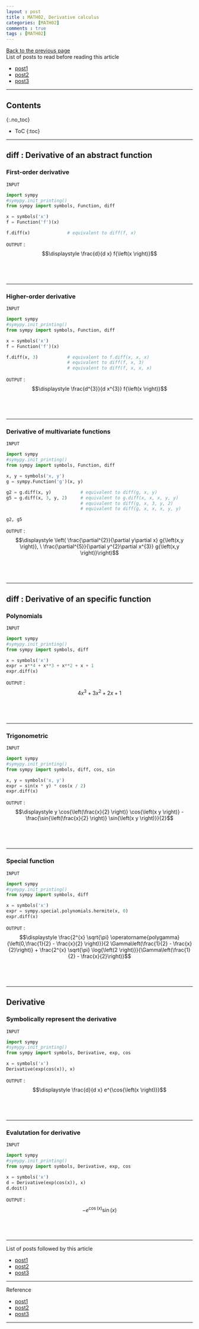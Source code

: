 ```yaml
---
layout : post
title : MATH02, Derivative calculus
categories: [MATH02]
comments : true
tags : [MATH02]
---
```

[Back to the previous page](https://userdyk-github.github.io/Study.html) <br>
List of posts to read before reading this article
- <a href='https://userdyk-github.github.io/'>post1</a>
- <a href='https://userdyk-github.github.io/'>post2</a>
- <a href='https://userdyk-github.github.io/'>post3</a>

---

## Contents
{:.no_toc}

* ToC
{:toc}

<hr class="division1">

## diff : Derivative of an abstract function

### First-order derivative

`INPUT`
```python
import sympy
#symypy.init_printing()
from sympy import symbols, Function, diff

x = symbols('x')
f = Function('f')(x)

f.diff(x)              # equivalent to diff(f, x)
```
`OUTPUT` : <span class='jb-small'>$$\displaystyle \frac{d}{d x} f{\left(x \right)}$$</span>
<br><br><br>

---

### Higher-order derivative

`INPUT`
```python
import sympy
#symypy.init_printing()
from sympy import symbols, Function, diff

x = symbols('x')
f = Function('f')(x)

f.diff(x, 3)           # equivalent to f.diff(x, x, x)
                       # equivalent to diff(f, x, 3)
                       # equivalent to diff(f, x, x, x)
```
`OUTPUT` : <span class='jb-small'>$$\displaystyle \frac{d^{3}}{d x^{3}} f{\left(x \right)}$$</span>
<br><br><br>

---

### Derivative of multivariate functions

`INPUT`
```python
import sympy
#symypy.init_printing()
from sympy import symbols, Function, diff

x, y = symbols('x, y')
g = sympy.Function('g')(x, y)

g2 = g.diff(x, y)           # equivalent to diff(g, x, y)
g5 = g.diff(x, 3, y, 2)     # equivalent to g.diff(x, x, x, y, y)
                            # equivalent to diff(g, x, 3, y, 2)
                            # equivalent to diff(g, x, x, x, y, y)

g2, g5
```
`OUTPUT` : <span class='jb-small'>$$\displaystyle \left( \frac{\partial^{2}}{\partial y\partial x} g{\left(x,y \right)}, \  \frac{\partial^{5}}{\partial y^{2}\partial x^{3}} g{\left(x,y \right)}\right)$$</span>
<br><br><br>

<hr class="division2">

## diff : Derivative of an specific function

### Polynomials

`INPUT`
```python
import sympy
#symypy.init_printing()
from sympy import symbols, diff

x = symbols('x')
expr = x**4 + x**3 + x**2 + x + 1
expr.diff(x)
```
`OUTPUT` : <span class='jb-small'>$$\displaystyle 4 x^{3} + 3 x^{2} + 2 x + 1$$</span>
<br><br><br>

---

### Trigonometric

`INPUT`
```python
import sympy
#symypy.init_printing()
from sympy import symbols, diff, cos, sin

x, y = symbols('x, y')
expr = sin(x * y) * cos(x / 2)
expr.diff(x)
```
`OUTPUT` : <span class='jb-small'>$$\displaystyle y \cos{\left(\frac{x}{2} \right)} \cos{\left(x y \right)} - \frac{\sin{\left(\frac{x}{2} \right)} \sin{\left(x y \right)}}{2}$$</span>
<br><br><br>

---

### Special function

`INPUT`
```python
import sympy
#symypy.init_printing()
from sympy import symbols, diff

x = symbols('x')
expr = sympy.special.polynomials.hermite(x, 0)
expr.diff(x)
```
`OUTPUT` : <span class='jb-small'>$$\displaystyle \frac{2^{x} \sqrt{\pi} \operatorname{polygamma}{\left(0,\frac{1}{2} - \frac{x}{2} \right)}}{2 \Gamma\left(\frac{1}{2} - \frac{x}{2}\right)} + \frac{2^{x} \sqrt{\pi} \log{\left(2 \right)}}{\Gamma\left(\frac{1}{2} - \frac{x}{2}\right)}$$</span>
<br><br><br>

<hr class="division2">

## Derivative

### Symbolically represent the derivative

`INPUT`
```python
import sympy
#symypy.init_printing()
from sympy import symbols, Derivative, exp, cos

x = symbols('x')
Derivative(exp(cos(x)), x)
```
`OUTPUT` : <span class='jb-small'>$$\displaystyle \frac{d}{d x} e^{\cos{\left(x \right)}}$$</span>
<br><br><br>

---

### Evalutation for derivative

`INPUT`
```python
import sympy
#symypy.init_printing()
from sympy import symbols, Derivative, exp, cos

x = symbols('x')
d = Derivative(exp(cos(x)), x)
d.doit()
```
`OUTPUT` : <span class='jb-small'>$$\displaystyle - e^{\cos{\left(x \right)}} \sin{\left(x \right)}$$</span>
<br><br><br>

<hr class="division1">

List of posts followed by this article
- [post1](https://userdyk-github.github.io/)
- <a href='https://userdyk-github.github.io/'>post2</a>
- <a href='https://userdyk-github.github.io/'>post3</a>

---

Reference
- [post1](https://userdyk-github.github.io/)
- <a href='https://userdyk-github.github.io/'>post2</a>
- <a href='https://userdyk-github.github.io/'>post3</a>

---
